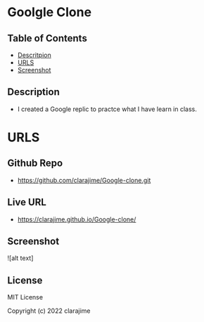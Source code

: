 # Goolgle Clone 

## Table of Contents
* [Descritpion](#description)
* [URLS](#urls)
* [Screenshot](#screenshot)

## Description
* I created a Google replic to practce what I have learn in class.


# URLS
## Github Repo
* https://github.com/clarajime/Google-clone.git

## Live URL
* https://clarajime.github.io/Google-clone/




## Screenshot
![alt text]


## License 
MIT License

Copyright (c) 2022 clarajime










